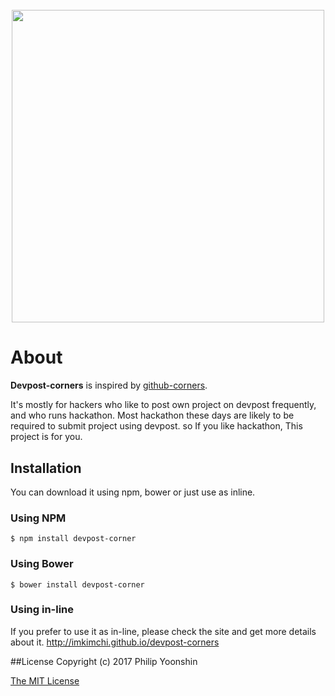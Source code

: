 <h1 align="center">
  <br/>
  <a href="https://imkimchi.github.io/devpost-corners/"><img src="http://i.imgur.com/vC7SYUN.png" width=500/></a>
  <br />
</h1>


# About
**Devpost-corners** is inspired by [github-corners](https://github.com/tholman/github-corners).

It's mostly for hackers who like to post own project on devpost frequently, and who runs hackathon. Most hackathon these days are likely to be required to submit project using devpost. so If you like hackathon, This project is for you.

## Installation
You can download it using npm, bower or just use as inline.

### Using NPM
`$ npm install devpost-corner`

### Using Bower
`$ bower install devpost-corner`

### Using in-line
If you prefer to use it as in-line, please check the site and get more details about it.
http://imkimchi.github.io/devpost-corners

##License
Copyright (c) 2017 Philip Yoonshin

[The MIT License](https://github.com/imkimchi/devpost-corners/blob/master/LICENSE.md)
